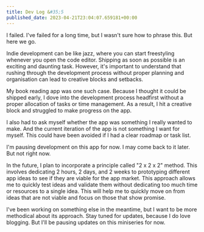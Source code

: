 ```yaml
---
title: Dev Log &#35;5
published_date: 2023-04-21T23:04:07.659181+00:00
---
```


I failed. I've failed for a long time, but I wasn't sure how to phrase this. But here we go.

Indie development can be like jazz, where you can start freestyling whenever you open the code editor. Shipping as soon as possible is an exciting and daunting task. However, it's important to understand that rushing through the development process without proper planning and organisation can lead to creative blocks and setbacks.

My book reading app was one such case. Because I thought it could be shipped early, I dove into the development process headfirst without a proper allocation of tasks or time management. As a result, I hit a creative block and struggled to make progress on the app.

I also had to ask myself whether the app was something I really wanted to make. And the current iteration of the app is not something I want for myself. This could have been avoided if I had a clear roadmap or task list.

I'm pausing development on this app for now. I may come back to it later. But not right now.

In the future, I plan to incorporate a principle called "2 x 2 x 2" method. This involves dedicating 2 hours, 2 days, and 2 weeks to prototyping different app ideas to see if they are viable for the app market. This approach allows me to quickly test ideas and validate them without dedicating too much time or resources to a single idea. This will help me to quickly move on from ideas that are not viable and focus on those that show promise.

I've been working on something else in the meantime, but I want to be more methodical about its approach. Stay tuned for updates, because I do love blogging. But I'll be pausing updates on this miniseries for now.
